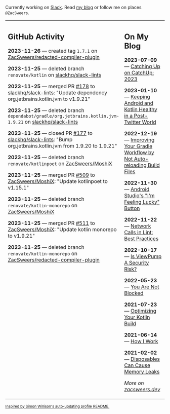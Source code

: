 Currently working on [Slack](https://slack.com/). Read [my blog](https://zacsweers.dev/) or follow me on places `@ZacSweers`.

<table><tr><td valign="top" width="60%">

## GitHub Activity
<!-- githubActivity starts -->
**2023-11-26** — created tag `1.7.1` on [ZacSweers/redacted-compiler-plugin](https://github.com/ZacSweers/redacted-compiler-plugin)

**2023-11-25** — deleted branch `renovate/kotlin` on [slackhq/slack-lints](https://github.com/slackhq/slack-lints)

**2023-11-25** — merged PR [#178](https://github.com/slackhq/slack-lints/pull/178) to [slackhq/slack-lints](https://github.com/slackhq/slack-lints): "Update dependency org.jetbrains.kotlin.jvm to v1.9.21"

**2023-11-25** — deleted branch `dependabot/gradle/org.jetbrains.kotlin.jvm-1.9.21` on [slackhq/slack-lints](https://github.com/slackhq/slack-lints)

**2023-11-25** — closed PR [#177](https://github.com/slackhq/slack-lints/pull/177) to [slackhq/slack-lints](https://github.com/slackhq/slack-lints): "Bump org.jetbrains.kotlin.jvm from 1.9.20 to 1.9.21"

**2023-11-25** — deleted branch `renovate/kotlinpoet` on [ZacSweers/MoshiX](https://github.com/ZacSweers/MoshiX)

**2023-11-25** — merged PR [#509](https://github.com/ZacSweers/MoshiX/pull/509) to [ZacSweers/MoshiX](https://github.com/ZacSweers/MoshiX): "Update kotlinpoet to v1.15.1"

**2023-11-25** — deleted branch `renovate/kotlin-monorepo` on [ZacSweers/MoshiX](https://github.com/ZacSweers/MoshiX)

**2023-11-25** — merged PR [#511](https://github.com/ZacSweers/MoshiX/pull/511) to [ZacSweers/MoshiX](https://github.com/ZacSweers/MoshiX): "Update kotlin monorepo to v1.9.21"

**2023-11-25** — deleted branch `renovate/kotlin-monorepo` on [ZacSweers/redacted-compiler-plugin](https://github.com/ZacSweers/redacted-compiler-plugin)
<!-- githubActivity ends -->
</td><td valign="top" width="40%">

## On My Blog
<!-- blog starts -->
**2023-07-09** — [Catching Up on CatchUp: 2023](https://www.zacsweers.dev/catching-up-on-catchup-2023/)

**2023-01-10** — [Keeping Android and Kotlin Healthy in a Post-Twitter World](https://www.zacsweers.dev/keeping-android-healthy/)

**2022-12-19** — [Improving Your Gradle Workflow by Not Auto-reloading Build Files](https://www.zacsweers.dev/improving-your-workflow-by-not-auto-reloading-build-files/)

**2022-11-30** — [Android Studio's "I'm Feeling Lucky" Button](https://www.zacsweers.dev/android-studios-im-feeling-lucky-button/)

**2022-11-22** — [Network Calls in Lint: Best Practices](https://www.zacsweers.dev/network-calls-in-lint-best-practices/)

**2022-10-17** — [Is ViewPump A Security Risk?](https://www.zacsweers.dev/is-viewpump-a-security-risk/)

**2022-05-23** — [You Are Not Blocked](https://www.zacsweers.dev/you-are-not-blocked/)

**2021-07-23** — [Optimizing Your Kotlin Build](https://www.zacsweers.dev/optimizing-your-kotlin-build/)

**2021-06-14** — [How I Work](https://www.zacsweers.dev/how-i-work/)

**2021-02-02** — [Disposables Can Cause Memory Leaks](https://www.zacsweers.dev/disposables-can-cause-memory-leaks/)
<!-- blog ends -->
_More on [zacsweers.dev](https://zacsweers.dev/)_
</td></tr></table>

<sub><a href="https://simonwillison.net/2020/Jul/10/self-updating-profile-readme/">Inspired by Simon Willison's auto-updating profile README.</a></sub>